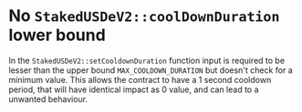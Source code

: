 # No `StakedUSDeV2::coolDownDuration` lower bound

In the `StakedUSDeV2::setCooldownDuration` function input is required to be lesser than the upper bound `MAX_COOLDOWN_DURATION` but doesn't check for a minimum value. This allows the contract to have a 1 second cooldown period, that will have identical impact as 0 value, and can lead to a unwanted behaviour.